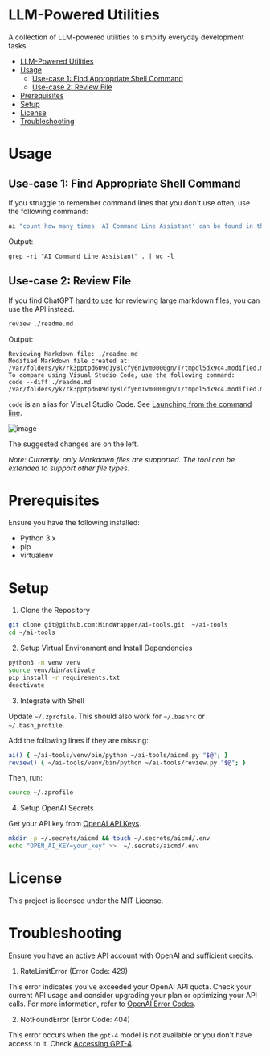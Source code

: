 # LLM-Powered Utilities

A collection of LLM-powered utilities to simplify everyday development tasks.

- [LLM-Powered Utilities](#llm-powered-utilities)
- [Usage](#usage)
  - [Use-case 1: Find Appropriate Shell Command](#use-case-1-find-appropriate-shell-command)
  - [Use-case 2: Review File](#use-case-2-review-file)
- [Prerequisites](#prerequisites)
- [Setup](#setup)
- [License](#license)
- [Troubleshooting](#troubleshooting)

# Usage

## Use-case 1: Find Appropriate Shell Command

If you struggle to remember command lines that you don't use often, use the following command:

```bash
ai "count how many times 'AI Command Line Assistant' can be found in the current dir"
```

Output:

`grep -ri "AI Command Line Assistant" . | wc -l`

## Use-case 2: Review File

If you find ChatGPT [hard to use](https://www.reddit.com/r/ChatGPT/comments/18nj25d/triple_quotes_for_chatgpt/) for reviewing large markdown files, you can use the API instead.

```bash
review ./readme.md
```

Output:

```
Reviewing Markdown file: ./readme.md
Modified Markdown file created at: /var/folders/yk/rk3pptpd609d1y8lcfy6n1vm0000gn/T/tmpdl5dx9c4.modified.md
To compare using Visual Studio Code, use the following command:
code --diff ./readme.md /var/folders/yk/rk3pptpd609d1y8lcfy6n1vm0000gn/T/tmpdl5dx9c4.modified.md
```

`code` is an alias for Visual Studio Code. See [Launching from the command line](https://code.visualstudio.com/docs/setup/mac#_launching-from-the-command-line).

![image](https://github.com/MindWrapper/ai-tools/assets/1193002/9b016dc4-f7f9-4627-883d-39f20ddf9a7c)

The suggested changes are on the left.

_Note: Currently, only Markdown files are supported. The tool can be extended to support other file types._

# Prerequisites

Ensure you have the following installed:

- Python 3.x
- pip
- virtualenv

# Setup

1. Clone the Repository

```bash
git clone git@github.com:MindWrapper/ai-tools.git  ~/ai-tools
cd ~/ai-tools
```

2. Setup Virtual Environment and Install Dependencies

```bash
python3 -m venv venv
source venv/bin/activate
pip install -r requirements.txt
deactivate
```

3. Integrate with Shell

Update `~/.zprofile`. This should also work for `~/.bashrc` or  `~/.bash_profile`.

Add the following lines if they are missing:

```bash
ai() { ~/ai-tools/venv/bin/python ~/ai-tools/aicmd.py "$@"; }
review() { ~/ai-tools/venv/bin/python ~/ai-tools/review.py "$@"; }
```

Then, run:

```bash
source ~/.zprofile
```

4. Setup OpenAI Secrets

Get your API key from [OpenAI API Keys](https://platform.openai.com/api-keys).

```bash
mkdir -p ~/.secrets/aicmd && touch ~/.secrets/aicmd/.env
echo "OPEN_AI_KEY=your_key" >>  ~/.secrets/aicmd/.env
```

# License

This project is licensed under the MIT License.

# Troubleshooting

Ensure you have an active API account with OpenAI and sufficient credits.

1. RateLimitError (Error Code: 429)

This error indicates you've exceeded your OpenAI API quota. Check your current API usage and consider upgrading your plan or optimizing your API calls. For more information, refer to [OpenAI Error Codes](https://platform.openai.com/docs/guides/error-codes/api-errors).

2. NotFoundError (Error Code: 404)

This error occurs when the `gpt-4` model is not available or you don't have access to it. Check [Accessing GPT-4](https://help.openai.com/en/articles/7102672-how-can-i-access-gpt-4).
